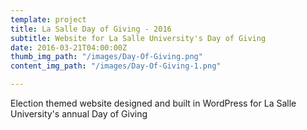 ```yaml
---
template: project
title: La Salle Day of Giving - 2016
subtitle: Website for La Salle University's Day of Giving
date: 2016-03-21T04:00:00Z
thumb_img_path: "/images/Day-Of-Giving.png"
content_img_path: "/images/Day-Of-Giving-1.png"

---
```

Election themed website designed and built in WordPress for La Salle University's annual Day of Giving